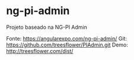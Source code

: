 # ng-pi-admin
Projeto baseado na NG-PI Admin

Fonte: https://angularexpo.com/ng-pi-admin/
Git: https://github.com/treesflower/PIAdmin.git
Demo: http://treesflower.com/dist/

